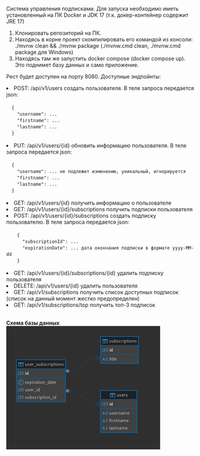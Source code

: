 Система управления подписками.
Для запуска необходимо иметь установленный на ПК Docker и JDK 17 (т.к. докер-контейнер содержит JRE 17)
1. Клонировать репозиторий на ПК.
2. Находясь в корне проект скомпилировать его командой из консоли: ./mvnw clean && ./mvnw package (./mvnw.cmd clean, ./mvnw.cmd package для Windows)
3. Находясь там же запустить docker compose (docker compose up). Это поднимет базу данных и само приложение.

Рест будет доступен на порту 8080.
Доступные эндпойнты:
<li>POST: /api/v1/users создать пользователя. В теле запроса передается json: <br />
<code>
  {
    "username": ...
    "firstname": ...
    "lastname": ...
  }
</code><br /></li>
<li>PUT: /api/v1/users/{id} обновить информацию пользователя. В теле запроса передается json:<br />
<code>
  {
    "username": ... не подлежит изменению, уникальный, игнорируется
    "firstname": ...
    "lastname": ...
  }
  </code><br /></li>
<li>GET: /api/v1/users/{id} получить информацию о пользователе</li>
<li>GET: /api/v1/users/{id}/subscriptions получить подписки пользователя</li>
<li>POST: /api/v1/users/{id}/subscriptions создать подписку пользователю. В теле запроса передается json:<br />
    <code>
    {
      "subscriptionId": ...
      "expirationDate": ... дата окончания подписки в формате yyyy-MM-dd
    }
  </code><br /></li>
<li>GET: /api/v1/users/{id}/subscriptions/{id} удалить подписку пользователя</li>
<li>DELETE: /api/v1/users/{id} удалить пользователя</li>
<li>GET: /api/v1/subscriptions получить список доступных подписок (список на данный момент жестко предопределен)</li>
<li>GET: /api/v1/subscriptions/top получить топ-3 подписок</li><br />
  
  <strong>Схема базы данных<strong><br />
![Схема базы данных](https://github.com/quantumwall/usm/blob/main/db_schema.png)
